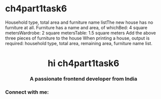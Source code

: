 # ch4part1task6
Household type, total area and furniture name listThe new house has no furniture at all. Furniture has a name and area, of whichBed: 4 square metersWardrobe: 2 square metersTable: 1.5 square meters Add the above three pieces of furniture to the house When printing a house, output is required: household type, total area, remaining area, furniture name list.
<h1 align="center">hi ch4part1task6</h1>
<h3 align="center">A passionate frontend developer from India</h3>


<h3 align="left">Connect with me:</h3>
